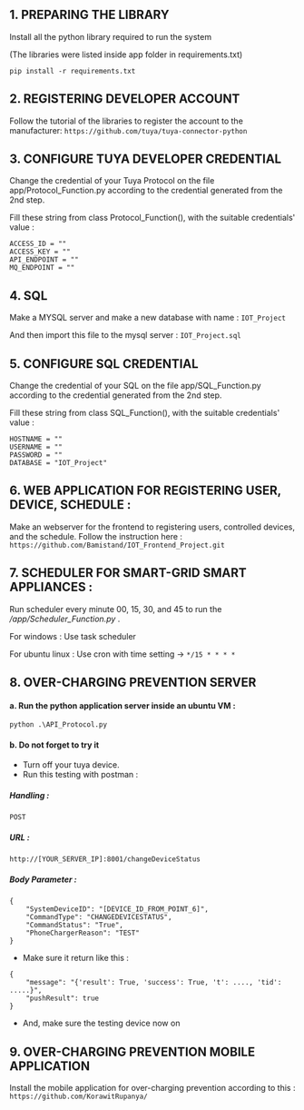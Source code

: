 ## 1. PREPARING THE LIBRARY
Install all the python library required to run the system

(The libraries were listed inside app folder in requirements.txt)

```pip install -r requirements.txt```


## 2. REGISTERING DEVELOPER ACCOUNT
Follow the tutorial of the libraries to register the account to the manufacturer:
```https://github.com/tuya/tuya-connector-python```



## 3. CONFIGURE TUYA DEVELOPER CREDENTIAL
Change the credential of your Tuya Protocol on the file app/Protocol_Function.py according to the credential generated from the 2nd step.

Fill these string from class Protocol_Function(), with the suitable credentials' value :
```
ACCESS_ID = ""
ACCESS_KEY = ""
API_ENDPOINT = ""
MQ_ENDPOINT = ""
```



## 4. SQL
Make a MYSQL server and make a new database with name : ```IOT_Project```

And then import this file to the mysql server : ```IOT_Project.sql```



## 5. CONFIGURE SQL CREDENTIAL
Change the credential of your SQL on the file app/SQL_Function.py according to the credential generated from the 2nd step.

Fill these string from class SQL_Function(), with the suitable credentials' value :
```
HOSTNAME = ""
USERNAME = ""
PASSWORD = ""
DATABASE = "IOT_Project"
```


## 6. WEB APPLICATION FOR REGISTERING USER, DEVICE, SCHEDULE :
Make an webserver for the frontend to registering users, controlled devices, and the schedule.
Follow the instruction here :
```https://github.com/Bamistand/IOT_Frontend_Project.git```



## 7. SCHEDULER FOR SMART-GRID SMART APPLIANCES :
Run scheduler every minute 00, 15, 30, and 45 to run the */app/Scheduler_Function.py* .

For windows : Use task scheduler

For ubuntu linux : Use cron with time setting -> ``` */15 * * * * ```



## 8. OVER-CHARGING PREVENTION SERVER
#### a. Run the python application server inside an ubuntu VM : 
```python .\API_Protocol.py```


#### b. Do not forget to try it
- Turn off your tuya device.
- Run this testing with postman :
##### Handling : 
```POST```
##### URL :  
```http://[YOUR_SERVER_IP]:8001/changeDeviceStatus```
##### Body Parameter :
```
{
    "SystemDeviceID": "[DEVICE_ID_FROM_POINT_6]",
    "CommandType": "CHANGEDEVICESTATUS",
    "CommandStatus": "True",
    "PhoneChargerReason": "TEST"
}
```
- Make sure it return like this :
```
{
    "message": "{'result': True, 'success': True, 't': ...., 'tid': .....}",
    "pushResult": true
}
```
- And, make sure the testing device now on


## 9. OVER-CHARGING PREVENTION MOBILE APPLICATION
Install the mobile application for over-charging prevention according to this :
```https://github.com/KorawitRupanya/```

